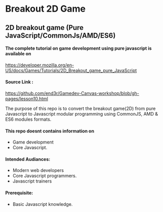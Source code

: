 # Breakout 2D Game

## 2D breakout game (Pure JavaScript/CommonJs/AMD/ES6)

#### The complete tutorial on game development using pure javascript is available on 

https://developer.mozilla.org/en-US/docs/Games/Tutorials/2D_Breakout_game_pure_JavaScript

#### Source Link :

https://github.com/end3r/Gamedev-Canvas-workshop/blob/gh-pages/lesson10.html

The purpose of this repo is to convert the breakout game(2D) from pure Javascript to Javascript modular programming using CommonJS, AMD  & ES6 modules formats.

#### This repo doesnt contains information on

* Game development
* Core Javascript.

#### Intended Audiances:
* Modern web developers
* Core Javascript programmers.
* Javascript trainers

#### Prerequisite:
* Basic Javascript knowledge.
